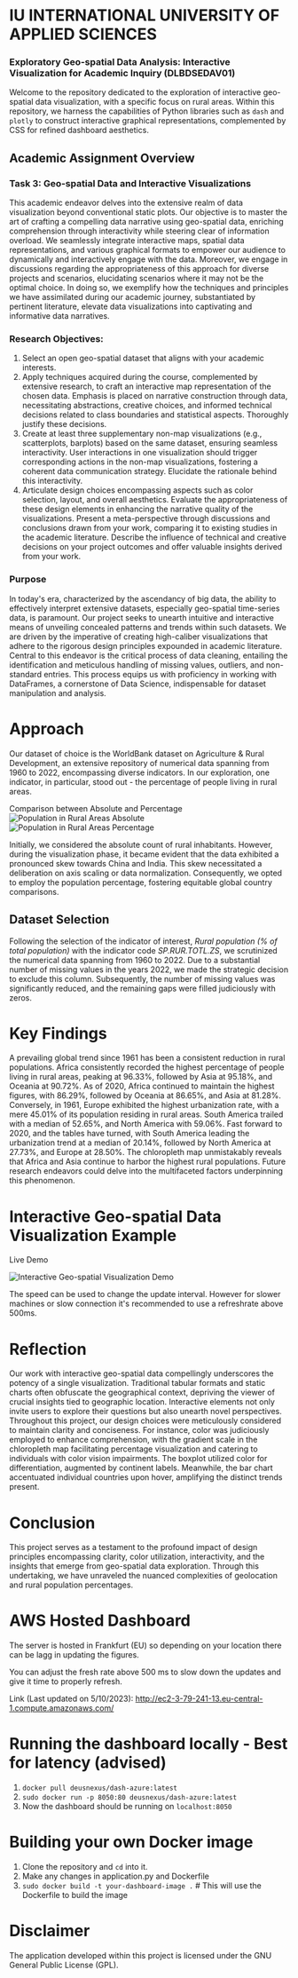 # IU INTERNATIONAL UNIVERSITY OF APPLIED SCIENCES
### Exploratory Geo-spatial Data Analysis: Interactive Visualization for Academic Inquiry (DLBDSEDAV01)

Welcome to the repository dedicated to the exploration of interactive geo-spatial data visualization, with a specific focus on rural areas. Within this repository, we harness the capabilities of Python libraries such as `dash` and `plotly` to construct interactive graphical representations, complemented by CSS for refined dashboard aesthetics.

## Academic Assignment Overview
### Task 3: Geo-spatial Data and Interactive Visualizations
This academic endeavor delves into the extensive realm of data visualization beyond conventional static plots. Our objective is to master the art of crafting a compelling data narrative using geo-spatial data, enriching comprehension through interactivity while steering clear of information overload. We seamlessly integrate interactive maps, spatial data representations, and various graphical formats to empower our audience to dynamically and interactively engage with the data. Moreover, we engage in discussions regarding the appropriateness of this approach for diverse projects and scenarios, elucidating scenarios where it may not be the optimal choice. In doing so, we exemplify how the techniques and principles we have assimilated during our academic journey, substantiated by pertinent literature, elevate data visualizations into captivating and informative data narratives.

### Research Objectives:
1. Select an open geo-spatial dataset that aligns with your academic interests.
2. Apply techniques acquired during the course, complemented by extensive research, to craft an interactive map representation of the chosen data. Emphasis is placed on narrative construction through data, necessitating abstractions, creative choices, and informed technical decisions related to class boundaries and statistical aspects. Thoroughly justify these decisions.
3. Create at least three supplementary non-map visualizations (e.g., scatterplots, barplots) based on the same dataset, ensuring seamless interactivity. User interactions in one visualization should trigger corresponding actions in the non-map visualizations, fostering a coherent data communication strategy. Elucidate the rationale behind this interactivity.
4. Articulate design choices encompassing aspects such as color selection, layout, and overall aesthetics. Evaluate the appropriateness of these design elements in enhancing the narrative quality of the visualizations. Present a meta-perspective through discussions and conclusions drawn from your work, comparing it to existing studies in the academic literature. Describe the influence of technical and creative decisions on your project outcomes and offer valuable insights derived from your work.

### Purpose
In today's era, characterized by the ascendancy of big data, the ability to effectively interpret extensive datasets, especially geo-spatial time-series data, is paramount. Our project seeks to unearth intuitive and interactive means of unveiling concealed patterns and trends within such datasets. We are driven by the imperative of creating high-caliber visualizations that adhere to the rigorous design principles expounded in academic literature. Central to this endeavor is the critical process of data cleaning, entailing the identification and meticulous handling of missing values, outliers, and non-standard entries. This process equips us with proficiency in working with DataFrames, a cornerstone of Data Science, indispensable for dataset manipulation and analysis.

# Approach
Our dataset of choice is the WorldBank dataset on Agriculture & Rural Development, an extensive repository of numerical data spanning from 1960 to 2022, encompassing diverse indicators. In our exploration, one indicator, in particular, stood out - the percentage of people living in rural areas.

Comparison between Absolute and Percentage
![Population in Rural Areas Absolute](/images/rural_abs_test.gif)
![Population in Rural Areas Percentage](/images/rural_pcnt_test.gif)

Initially, we considered the absolute count of rural inhabitants. However, during the visualization phase, it became evident that the data exhibited a pronounced skew towards China and India. This skew necessitated a deliberation on axis scaling or data normalization. Consequently, we opted to employ the population percentage, fostering equitable global country comparisons.

## Dataset Selection
Following the selection of the indicator of interest, *Rural population (% of total population)* with the indicator code *SP.RUR.TOTL.ZS*, we scrutinized the numerical data spanning from 1960 to 2022. Due to a substantial number of missing values in the years 2022, we made the strategic decision to exclude this column. Subsequently, the number of missing values was significantly reduced, and the remaining gaps were filled judiciously with zeros.

# Key Findings
A prevailing global trend since 1961 has been a consistent reduction in rural populations. Africa consistently recorded the highest percentage of people living in rural areas, peaking at 96.33%, followed by Asia at 95.18%, and Oceania at 90.72%. As of 2020, Africa continued to maintain the highest figures, with 86.29%, followed by Oceania at 86.65%, and Asia at 81.28%. Conversely, in 1961, Europe exhibited the highest urbanization rate, with a mere 45.01% of its population residing in rural areas. South America trailed with a median of 52.65%, and North America with 59.06%. Fast forward to 2020, and the tables have turned, with South America leading the urbanization trend at a median of 20.14%, followed by North America at 27.73%, and Europe at 28.50%. The chloropleth map unmistakably reveals that Africa and Asia continue to harbor the highest rural populations. Future research endeavors could delve into the multifaceted factors underpinning this phenomenon.

# Interactive Geo-spatial Data Visualization Example
Live Demo

![Interactive Geo-spatial Visualization Demo](./images/dashboard_demo.gif)

The speed can be used to change the update interval. However for slower machines or slow connection it's recommended to use a refreshrate above 500ms.

# Reflection
Our work with interactive geo-spatial data compellingly underscores the potency of a single visualization. Traditional tabular formats and static charts often obfuscate the geographical context, depriving the viewer of crucial insights tied to geographic location. Interactive elements not only invite users to explore their questions but also unearth novel perspectives. Throughout this project, our design choices were meticulously considered to maintain clarity and conciseness. For instance, color was judiciously employed to enhance comprehension, with the gradient scale in the chloropleth map facilitating percentage visualization and catering to individuals with color vision impairments. The boxplot utilized color for differentiation, augmented by continent labels. Meanwhile, the bar chart accentuated individual countries upon hover, amplifying the distinct trends present.

# Conclusion
This project serves as a testament to the profound impact of design principles encompassing clarity, color utilization, interactivity, and the insights that emerge from geo-spatial data exploration. Through this undertaking, we have unraveled the nuanced complexities of geolocation and rural population percentages.

# AWS Hosted Dashboard
The server is hosted in Frankfurt (EU) so depending on your location there can be lagg in updating the figures.

You can adjust the fresh rate above 500 ms to slow down the updates and give it time to properly refresh.

Link (Last updated on 5/10/2023): http://ec2-3-79-241-13.eu-central-1.compute.amazonaws.com/

# Running the dashboard locally - Best for latency (advised)
1. `docker pull deusnexus/dash-azure:latest`
2. `sudo docker run -p 8050:80 deusnexus/dash-azure:latest`
3. Now the dashboard should be running on `localhost:8050`

# Building your own Docker image
1. Clone the repository and `cd` into it.
2. Make any changes in application.py and Dockerfile
3. `sudo docker build -t your-dashboard-image .` # This will use the Dockerfile to build the image

# Disclaimer
The application developed within this project is licensed under the GNU General Public License (GPL).